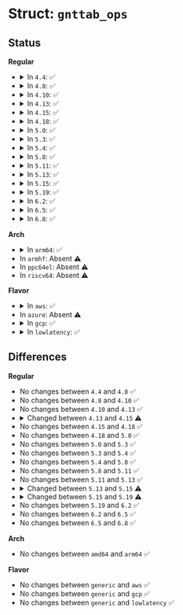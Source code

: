# Struct: <code>gnttab_ops</code>

## Status
<b>Regular</b>
<ul>
<li>
<details>
<summary>In <code>4.4</code>: ✅</summary>

```c
struct gnttab_ops {
    int (*map_frames)(xen_pfn_t *, unsigned int);
    void (*unmap_frames)();
    void (*update_entry)(grant_ref_t, domid_t, long unsigned int, unsigned int);
    int (*end_foreign_access_ref)(grant_ref_t, int);
    long unsigned int (*end_foreign_transfer_ref)(grant_ref_t);
    int (*query_foreign_access)(grant_ref_t);
};
```
</details>
</li>
<li>
<details>
<summary>In <code>4.8</code>: ✅</summary>

```c
struct gnttab_ops {
    int (*map_frames)(xen_pfn_t *, unsigned int);
    void (*unmap_frames)();
    void (*update_entry)(grant_ref_t, domid_t, long unsigned int, unsigned int);
    int (*end_foreign_access_ref)(grant_ref_t, int);
    long unsigned int (*end_foreign_transfer_ref)(grant_ref_t);
    int (*query_foreign_access)(grant_ref_t);
};
```
</details>
</li>
<li>
<details>
<summary>In <code>4.10</code>: ✅</summary>

```c
struct gnttab_ops {
    int (*map_frames)(xen_pfn_t *, unsigned int);
    void (*unmap_frames)();
    void (*update_entry)(grant_ref_t, domid_t, long unsigned int, unsigned int);
    int (*end_foreign_access_ref)(grant_ref_t, int);
    long unsigned int (*end_foreign_transfer_ref)(grant_ref_t);
    int (*query_foreign_access)(grant_ref_t);
};
```
</details>
</li>
<li>
<details>
<summary>In <code>4.13</code>: ✅</summary>

```c
struct gnttab_ops {
    int (*map_frames)(xen_pfn_t *, unsigned int);
    void (*unmap_frames)();
    void (*update_entry)(grant_ref_t, domid_t, long unsigned int, unsigned int);
    int (*end_foreign_access_ref)(grant_ref_t, int);
    long unsigned int (*end_foreign_transfer_ref)(grant_ref_t);
    int (*query_foreign_access)(grant_ref_t);
};
```
</details>
</li>
<li>
<details>
<summary>In <code>4.15</code>: ✅</summary>

```c
struct gnttab_ops {
    unsigned int version;
    unsigned int grefs_per_grant_frame;
    int (*map_frames)(xen_pfn_t *, unsigned int);
    void (*unmap_frames)();
    void (*update_entry)(grant_ref_t, domid_t, long unsigned int, unsigned int);
    int (*end_foreign_access_ref)(grant_ref_t, int);
    long unsigned int (*end_foreign_transfer_ref)(grant_ref_t);
    int (*query_foreign_access)(grant_ref_t);
};
```
</details>
</li>
<li>
<details>
<summary>In <code>4.18</code>: ✅</summary>

```c
struct gnttab_ops {
    unsigned int version;
    unsigned int grefs_per_grant_frame;
    int (*map_frames)(xen_pfn_t *, unsigned int);
    void (*unmap_frames)();
    void (*update_entry)(grant_ref_t, domid_t, long unsigned int, unsigned int);
    int (*end_foreign_access_ref)(grant_ref_t, int);
    long unsigned int (*end_foreign_transfer_ref)(grant_ref_t);
    int (*query_foreign_access)(grant_ref_t);
};
```
</details>
</li>
<li>
<details>
<summary>In <code>5.0</code>: ✅</summary>

```c
struct gnttab_ops {
    unsigned int version;
    unsigned int grefs_per_grant_frame;
    int (*map_frames)(xen_pfn_t *, unsigned int);
    void (*unmap_frames)();
    void (*update_entry)(grant_ref_t, domid_t, long unsigned int, unsigned int);
    int (*end_foreign_access_ref)(grant_ref_t, int);
    long unsigned int (*end_foreign_transfer_ref)(grant_ref_t);
    int (*query_foreign_access)(grant_ref_t);
};
```
</details>
</li>
<li>
<details>
<summary>In <code>5.3</code>: ✅</summary>

```c
struct gnttab_ops {
    unsigned int version;
    unsigned int grefs_per_grant_frame;
    int (*map_frames)(xen_pfn_t *, unsigned int);
    void (*unmap_frames)();
    void (*update_entry)(grant_ref_t, domid_t, long unsigned int, unsigned int);
    int (*end_foreign_access_ref)(grant_ref_t, int);
    long unsigned int (*end_foreign_transfer_ref)(grant_ref_t);
    int (*query_foreign_access)(grant_ref_t);
};
```
</details>
</li>
<li>
<details>
<summary>In <code>5.4</code>: ✅</summary>

```c
struct gnttab_ops {
    unsigned int version;
    unsigned int grefs_per_grant_frame;
    int (*map_frames)(xen_pfn_t *, unsigned int);
    void (*unmap_frames)();
    void (*update_entry)(grant_ref_t, domid_t, long unsigned int, unsigned int);
    int (*end_foreign_access_ref)(grant_ref_t, int);
    long unsigned int (*end_foreign_transfer_ref)(grant_ref_t);
    int (*query_foreign_access)(grant_ref_t);
};
```
</details>
</li>
<li>
<details>
<summary>In <code>5.8</code>: ✅</summary>

```c
struct gnttab_ops {
    unsigned int version;
    unsigned int grefs_per_grant_frame;
    int (*map_frames)(xen_pfn_t *, unsigned int);
    void (*unmap_frames)();
    void (*update_entry)(grant_ref_t, domid_t, long unsigned int, unsigned int);
    int (*end_foreign_access_ref)(grant_ref_t, int);
    long unsigned int (*end_foreign_transfer_ref)(grant_ref_t);
    int (*query_foreign_access)(grant_ref_t);
};
```
</details>
</li>
<li>
<details>
<summary>In <code>5.11</code>: ✅</summary>

```c
struct gnttab_ops {
    unsigned int version;
    unsigned int grefs_per_grant_frame;
    int (*map_frames)(xen_pfn_t *, unsigned int);
    void (*unmap_frames)();
    void (*update_entry)(grant_ref_t, domid_t, long unsigned int, unsigned int);
    int (*end_foreign_access_ref)(grant_ref_t, int);
    long unsigned int (*end_foreign_transfer_ref)(grant_ref_t);
    int (*query_foreign_access)(grant_ref_t);
};
```
</details>
</li>
<li>
<details>
<summary>In <code>5.13</code>: ✅</summary>

```c
struct gnttab_ops {
    unsigned int version;
    unsigned int grefs_per_grant_frame;
    int (*map_frames)(xen_pfn_t *, unsigned int);
    void (*unmap_frames)();
    void (*update_entry)(grant_ref_t, domid_t, long unsigned int, unsigned int);
    int (*end_foreign_access_ref)(grant_ref_t, int);
    long unsigned int (*end_foreign_transfer_ref)(grant_ref_t);
    int (*query_foreign_access)(grant_ref_t);
};
```
</details>
</li>
<li>
<details>
<summary>In <code>5.15</code>: ✅</summary>

```c
struct gnttab_ops {
    unsigned int version;
    unsigned int grefs_per_grant_frame;
    int (*map_frames)(xen_pfn_t *, unsigned int);
    void (*unmap_frames)();
    void (*update_entry)(grant_ref_t, domid_t, long unsigned int, unsigned int);
    int (*end_foreign_access_ref)(grant_ref_t, int);
    long unsigned int (*end_foreign_transfer_ref)(grant_ref_t);
    long unsigned int (*read_frame)(grant_ref_t);
};
```
</details>
</li>
<li>
<details>
<summary>In <code>5.19</code>: ✅</summary>

```c
struct gnttab_ops {
    unsigned int version;
    unsigned int grefs_per_grant_frame;
    int (*map_frames)(xen_pfn_t *, unsigned int);
    void (*unmap_frames)();
    void (*update_entry)(grant_ref_t, domid_t, long unsigned int, unsigned int);
    int (*end_foreign_access_ref)(grant_ref_t);
    long unsigned int (*read_frame)(grant_ref_t);
};
```
</details>
</li>
<li>
<details>
<summary>In <code>6.2</code>: ✅</summary>

```c
struct gnttab_ops {
    unsigned int version;
    unsigned int grefs_per_grant_frame;
    int (*map_frames)(xen_pfn_t *, unsigned int);
    void (*unmap_frames)();
    void (*update_entry)(grant_ref_t, domid_t, long unsigned int, unsigned int);
    int (*end_foreign_access_ref)(grant_ref_t);
    long unsigned int (*read_frame)(grant_ref_t);
};
```
</details>
</li>
<li>
<details>
<summary>In <code>6.5</code>: ✅</summary>

```c
struct gnttab_ops {
    unsigned int version;
    unsigned int grefs_per_grant_frame;
    int (*map_frames)(xen_pfn_t *, unsigned int);
    void (*unmap_frames)();
    void (*update_entry)(grant_ref_t, domid_t, long unsigned int, unsigned int);
    int (*end_foreign_access_ref)(grant_ref_t);
    long unsigned int (*read_frame)(grant_ref_t);
};
```
</details>
</li>
<li>
<details>
<summary>In <code>6.8</code>: ✅</summary>

```c
struct gnttab_ops {
    unsigned int version;
    unsigned int grefs_per_grant_frame;
    int (*map_frames)(xen_pfn_t *, unsigned int);
    void (*unmap_frames)();
    void (*update_entry)(grant_ref_t, domid_t, long unsigned int, unsigned int);
    int (*end_foreign_access_ref)(grant_ref_t);
    long unsigned int (*read_frame)(grant_ref_t);
};
```
</details>
</li>
</ul>
<b>Arch</b>
<ul>
<li>
<details>
<summary>In <code>arm64</code>: ✅</summary>

```c
struct gnttab_ops {
    unsigned int version;
    unsigned int grefs_per_grant_frame;
    int (*map_frames)(xen_pfn_t *, unsigned int);
    void (*unmap_frames)();
    void (*update_entry)(grant_ref_t, domid_t, long unsigned int, unsigned int);
    int (*end_foreign_access_ref)(grant_ref_t, int);
    long unsigned int (*end_foreign_transfer_ref)(grant_ref_t);
    int (*query_foreign_access)(grant_ref_t);
};
```
</details>
</li>
<li>
In <code>armhf</code>: Absent ⚠️
</li>
<li>
In <code>ppc64el</code>: Absent ⚠️
</li>
<li>
In <code>riscv64</code>: Absent ⚠️
</li>
</ul>
<b>Flavor</b>
<ul>
<li>
<details>
<summary>In <code>aws</code>: ✅</summary>

```c
struct gnttab_ops {
    unsigned int version;
    unsigned int grefs_per_grant_frame;
    int (*map_frames)(xen_pfn_t *, unsigned int);
    void (*unmap_frames)();
    void (*update_entry)(grant_ref_t, domid_t, long unsigned int, unsigned int);
    int (*end_foreign_access_ref)(grant_ref_t, int);
    long unsigned int (*end_foreign_transfer_ref)(grant_ref_t);
    int (*query_foreign_access)(grant_ref_t);
};
```
</details>
</li>
<li>
In <code>azure</code>: Absent ⚠️
</li>
<li>
<details>
<summary>In <code>gcp</code>: ✅</summary>

```c
struct gnttab_ops {
    unsigned int version;
    unsigned int grefs_per_grant_frame;
    int (*map_frames)(xen_pfn_t *, unsigned int);
    void (*unmap_frames)();
    void (*update_entry)(grant_ref_t, domid_t, long unsigned int, unsigned int);
    int (*end_foreign_access_ref)(grant_ref_t, int);
    long unsigned int (*end_foreign_transfer_ref)(grant_ref_t);
    int (*query_foreign_access)(grant_ref_t);
};
```
</details>
</li>
<li>
<details>
<summary>In <code>lowlatency</code>: ✅</summary>

```c
struct gnttab_ops {
    unsigned int version;
    unsigned int grefs_per_grant_frame;
    int (*map_frames)(xen_pfn_t *, unsigned int);
    void (*unmap_frames)();
    void (*update_entry)(grant_ref_t, domid_t, long unsigned int, unsigned int);
    int (*end_foreign_access_ref)(grant_ref_t, int);
    long unsigned int (*end_foreign_transfer_ref)(grant_ref_t);
    int (*query_foreign_access)(grant_ref_t);
};
```
</details>
</li>
</ul>

## Differences
<b>Regular</b>
<ul>
<li>
No changes between <code>4.4</code> and <code>4.8</code> ✅
</li>
<li>
No changes between <code>4.8</code> and <code>4.10</code> ✅
</li>
<li>
No changes between <code>4.10</code> and <code>4.13</code> ✅
</li>
<li>
<details>
<summary>Changed between <code>4.13</code> and <code>4.15</code> ⚠️</summary>
<ul>
<li>
<b>Field added. </b>
<code>unsigned int version</code>
</li>
<li>
<b>Field added. </b>
<code>unsigned int grefs_per_grant_frame</code>
</li>
</ul>
</details>
</li>
<li>
No changes between <code>4.15</code> and <code>4.18</code> ✅
</li>
<li>
No changes between <code>4.18</code> and <code>5.0</code> ✅
</li>
<li>
No changes between <code>5.0</code> and <code>5.3</code> ✅
</li>
<li>
No changes between <code>5.3</code> and <code>5.4</code> ✅
</li>
<li>
No changes between <code>5.4</code> and <code>5.8</code> ✅
</li>
<li>
No changes between <code>5.8</code> and <code>5.11</code> ✅
</li>
<li>
No changes between <code>5.11</code> and <code>5.13</code> ✅
</li>
<li>
<details>
<summary>Changed between <code>5.13</code> and <code>5.15</code> ⚠️</summary>
<ul>
<li>
<b>Field added. </b>
<code>long unsigned int (*read_frame)(grant_ref_t)</code>
</li>
<li>
<b>Field removed. </b>
<code>int (*query_foreign_access)(grant_ref_t)</code>
</li>
</ul>
</details>
</li>
<li>
<details>
<summary>Changed between <code>5.15</code> and <code>5.19</code> ⚠️</summary>
<ul>
<li>
<b>Field removed. </b>
<code>long unsigned int (*end_foreign_transfer_ref)(grant_ref_t)</code>
</li>
<li>
<b>Field type changed. </b>
<code>int (*end_foreign_access_ref)(grant_ref_t, int)</code> ➡️ <code>int (*end_foreign_access_ref)(grant_ref_t)</code>
</li>
</ul>
</details>
</li>
<li>
No changes between <code>5.19</code> and <code>6.2</code> ✅
</li>
<li>
No changes between <code>6.2</code> and <code>6.5</code> ✅
</li>
<li>
No changes between <code>6.5</code> and <code>6.8</code> ✅
</li>
</ul>
<b>Arch</b>
<ul>
<li>
No changes between <code>amd64</code> and <code>arm64</code> ✅
</li>
</ul>
<b>Flavor</b>
<ul>
<li>
No changes between <code>generic</code> and <code>aws</code> ✅
</li>
<li>
No changes between <code>generic</code> and <code>gcp</code> ✅
</li>
<li>
No changes between <code>generic</code> and <code>lowlatency</code> ✅
</li>
</ul>
